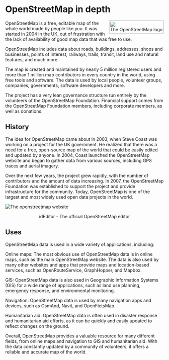 # OpenStreetMap in depth <!-- {docsify-ignore} -->
<div style="float:right;border:1px solid #a2a9b1;padding:0.2em">
  <img src=".//assets/images/Openstreetmap_logo.svg">
  <div style="text-align:center">The OpenStreetMap logo</div>
</div>
OpenStreetMap is a free, editable map of the whole world made by people like you. It was started in 2004 in the UK, out of frustration with the lack of availability of good map data that was free to use.

OpenStreetMap includes data about roads, buildings, addresses, shops and businesses, points of interest, railways, trails, transit, land use and natural features, and much more.

The map is created and maintained by nearly 5 million registered users and more than 1 million map contributors in every country in the world, using free tools and software. The data is used by local people, volunteer groups, companies, governments, software developers and more.

The project has a very lean governance structure run entirely by the volunteers of the OpenStreetMap Foundation. Financial support comes from the OpenStreetMap Foundation members, including corporate members, as well as donations.

## History <!-- {docsify-ignore} -->
The idea for OpenStreetMap came about in 2003, when Steve Coast was working on a project for the UK government. He realized that there was a need for a free, open-source map of the world that could be easily edited and updated by anyone. In 2004, Coast launched the OpenStreetMap website and began to gather data from various sources, including GPS traces and aerial imagery.

Over the next few years, the project grew rapidly, with the number of contributors and the amount of data increasing. In 2007, the OpenStreetMap Foundation was established to support the project and provide infrastructure for the community. Today, OpenStreetMap is one of the largest and most widely used open data projects in the world.

![The openstreetmap website](.//assets/images/id-editor-2023.png)
<div style="text-align:center">idEditor - The official OpenStreetMap editor</div>

## Uses <!-- {docsify-ignore} -->
OpenStreetMap data is used in a wide variety of applications, including:

Online maps: The most obvious use of OpenStreetMap data is in online maps, such as the main OpenStreetMap website. The data is also used by many other websites and apps that provide maps and location-based services, such as OpenRouteService, GraphHopper, and Mapbox.

GIS: OpenStreetMap data is also used in Geographic Information Systems (GIS) for a wide range of applications, such as land use planning, emergency response, and environmental monitoring.

Navigation: OpenStreetMap data is used by many navigation apps and devices, such as OsmAnd, Navit, and OpenFietsMap.

Humanitarian aid: OpenStreetMap data is often used in disaster response and humanitarian aid efforts, as it can be quickly and easily updated to reflect changes on the ground.

Overall, OpenStreetMap provides a valuable resource for many different fields, from online maps and navigation to GIS and humanitarian aid. With the data constantly updated by a community of volunteers, it offers a reliable and accurate map of the world.
